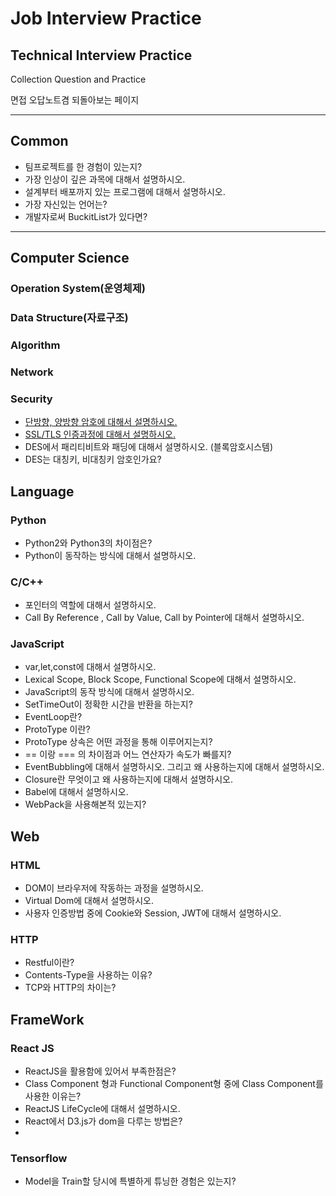 # Job Interview Practice

## Technical Interview Practice 
Collection Question and Practice

면접 오답노트겸 되돌아보는 페이지

---
## Common 
- 팀프로젝트를 한 경험이 있는지?
- 가장 인상이 깊은 과목에 대해서 설명하시오.
- 설계부터 배포까지 있는 프로그램에 대해서 설명하시오.
- 가장 자신있는 언어는? 
- 개발자로써 BuckitList가 있다면?

---
## Computer Science 
### Operation System(운영체제)
### Data Structure(자료구조)
### Algorithm
### Network
### Security 
-   [단방향, 양방향 암호에 대해서 설명하시오.](CS/Security/encryptionSystem.md)
-   [SSL/TLS 인증과정에 대해서 설명하시오.](CS/Security/tls.md)
-   DES에서 패리티비트와 패딩에 대해서 설명하시오. (블록암호시스템)
-   DES는 대칭키, 비대칭키 암호인가요?

## Language

### Python
- Python2와 Python3의 차이점은?
- Python이 동작하는 방식에 대해서 설명하시오.
### C/C++
- 포인터의 역할에 대해서 설명하시오.
- Call By Reference , Call by Value, Call by Pointer에 대해서 설명하시오.
### JavaScript
-   var,let,const에 대해서 설명하시오.
-   Lexical Scope, Block Scope, Functional Scope에 대해서 설명하시오.
-   JavaScript의 동작 방식에 대해서 설명하시오.
-   SetTimeOut이 정확한 시간을 반환을 하는지? 
-   EventLoop란?
-   ProtoType 이란?
-   ProtoType 상속은 어떤 과정을 통해 이루어지는지?
-   == 이랑 === 의 차이점과 어느 연산자가 속도가 빠를지?
-   EventBubbling에 대해서 설명하시오. 그리고 왜 사용하는지에 대해서 설명하시오.
-   Closure란 무엇이고 왜 사용하는지에 대해서 설명하시오.
-   Babel에 대해서 설명하시오.
-   WebPack을 사용해본적 있는지?



## Web
### HTML
-   DOM이 브라우저에 작동하는 과정을 설명하시오.
-   Virtual Dom에 대해서 설명하시오.
-   사용자 인증방법 중에 Cookie와 Session, JWT에 대해서 설명하시오.

### HTTP
-   Restful이란?
-   Contents-Type을 사용하는 이유?
-   TCP와 HTTP의 차이는?

## FrameWork
### React JS
-   ReactJS을 활용함에 있어서 부족한점은?
-   Class Component 형과 Functional Component형 중에 Class Component를 사용한 이유는?
-   ReactJS LifeCycle에 대해서 설명하시오.
-   React에서 D3.js가 dom을 다루는 방법은?
-   
### Tensorflow
- Model을 Train할 당시에 특별하게 튜닝한 경험은 있는지? 